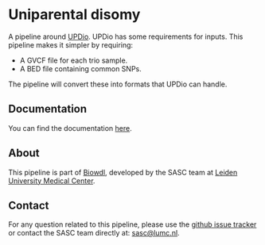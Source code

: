 # Uniparental disomy

A pipeline around [UPDio](https://github.com/findingdan/updio). UPDio has 
some requirements for inputs. This pipeline makes it simpler by requiring:
- A GVCF file for each trio sample.
- A BED file containing common SNPs. 

The pipeline will convert these into formats that UPDio can handle.

## Documentation

You can find the documentation [here](https://biowdl.github.io/).

## About
This pipeline is part of [Biowdl](https://github.com/biowdl),
developed by the SASC team at [Leiden University Medical Center](https://www.lumc.nl/). 

## Contact

<!-- Obscure e-mail address for spammers -->
For any question related to this pipeline, please use the
<a href='https://github.com/biowdl/pipeline-template/issues'>github issue tracker</a>
or contact the SASC team directly at: 
<a href='&#109;&#97;&#105;&#108;&#116;&#111;&#58;&#115;&#97;&#115;&#99;&#64;&#108;&#117;&#109;&#99;&#46;&#110;&#108;'>
&#115;&#97;&#115;&#99;&#64;&#108;&#117;&#109;&#99;&#46;&#110;&#108;</a>.
